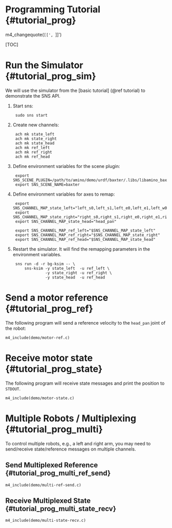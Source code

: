Programming Tutorial {#tutorial_prog}
==============


m4_changequote(`[[', `]]')

[TOC]

Run the Simulator {#tutorial_prog_sim}
=================

We will use the simulator from the [basic tutorial] (@ref tutorial) to
demonstrate the SNS API.


1. Start sns:

        sudo sns start

2. Create new channels:

        ach mk state_left
        ach mk state_right
        ach mk state_head
        ach mk ref_left
        ach mk ref_right
        ach mk ref_head

3. Define environment variables for the scene plugin:

        export SNS_SCENE_PLUGIN=/path/to/amino/demo/urdf/baxter/.libs/libamino_baxter.so
        export SNS_SCENE_NAME=baxter

4. Define environment variables for axes to remap:

        export SNS_CHANNEL_MAP_state_left="left_s0,left_s1,left_e0,left_e1,left_w0,left_w1,left_w2"
        export SNS_CHANNEL_MAP_state_right="right_s0,right_s1,right_e0,right_e1,right_w0,right_w1,right_w2"
        export SNS_CHANNEL_MAP_state_head="head_pan"

        export SNS_CHANNEL_MAP_ref_left="$SNS_CHANNEL_MAP_state_left"
        export SNS_CHANNEL_MAP_ref_right="$SNS_CHANNEL_MAP_state_right"
        export SNS_CHANNEL_MAP_ref_head="$SNS_CHANNEL_MAP_state_head"

5. Restart the simulator.  It will find the remapping parameters in
   the environment variables.

        sns run -d -r bg-ksim -- \
            sns-ksim -y state_left  -u ref_left \
                     -y state_right -u ref_right \
                     -y state_head  -u ref_head


Send a motor reference {#tutorial_prog_ref}
======================

The following program will send a reference velocity to the
`head_pan` joint of the robot:

~~~~~~~~~~~~~~~~~~~~~~{.c}
m4_include(demo/motor-ref.c)
~~~~~~~~~~~~~~~~~~~~~~

Receive motor state {#tutorial_prog_state}
===================

The following program will receive state messages and print the
position to `STDOUT`.

~~~~~~~~~~~~~~~~~~~~~~{.c}
m4_include(demo/motor-state.c)
~~~~~~~~~~~~~~~~~~~~~~

Multiple Robots / Multiplexing {#tutorial_prog_multi}
==============================

To control multiple robots, e.g., a left and right arm, you may need
to send/receive state/reference messages on multiple channels.


Send Multiplexed Reference  {#tutorial_prog_multi_ref_send}
--------------------------

~~~~~~~~~~~~~~~~~~~~~~{.c}
m4_include(demo/multi-ref-send.c)
~~~~~~~~~~~~~~~~~~~~~~

Receive Multiplexed State  {#tutorial_prog_multi_state_recv}
-------------------------

~~~~~~~~~~~~~~~~~~~~~~{.c}
m4_include(demo/multi-state-recv.c)
~~~~~~~~~~~~~~~~~~~~~~
